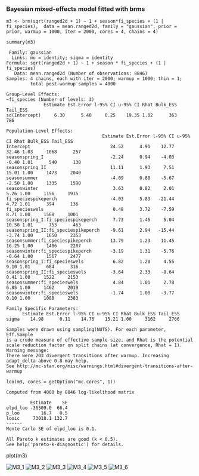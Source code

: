 
### Bayesian mixed-effects model fitted with brms  

`m3 <- brm(sqrt(ranged2d + 1) ~ 1 + season*fi_species + (1 | fi_species), 
        data = mean.ranged2d, family = "gaussian", prior = prior, warmup = 1000, iter = 2000, cores = 4, chains = 4)`

`summary(m3)`

```
 Family: gaussian 
  Links: mu = identity; sigma = identity 
Formula: sqrt(ranged2d + 1) ~ 1 + season * fi_species + (1 | fi_species) 
   Data: mean.ranged2d (Number of observations: 8846) 
Samples: 4 chains, each with iter = 2000; warmup = 1000; thin = 1;
         total post-warmup samples = 4000

Group-Level Effects: 
~fi_species (Number of levels: 3) 
              Estimate Est.Error l-95% CI u-95% CI Rhat Bulk_ESS Tail_ESS
sd(Intercept)     6.30      5.40     0.25    19.35 1.02      363      786

Population-Level Effects: 
                                    Estimate Est.Error l-95% CI u-95% CI Rhat Bulk_ESS Tail_ESS
Intercept                              24.52      4.91    12.77    32.46 1.03     1068      257
seasonspring_I                         -2.24      0.94    -4.03    -0.40 1.01      540      130
seasonspring_II                        11.11      1.93     7.51    15.01 1.00     1473     2040
seasonsummer                           -4.09      0.80    -5.67    -2.50 1.00     1335     1590
seasonwinter                            3.63      0.82     2.01     5.26 1.00     1156     1915
fi_speciespikeperch                    -4.03      5.83   -21.44     4.72 1.01      394      136
fi_specieswels                          0.48      3.72    -7.59     8.71 1.00     1568     1001
seasonspring_I:fi_speciespikeperch      7.73      1.45     5.04    10.58 1.01      753      463
seasonspring_II:fi_speciespikeperch    -9.61      2.94   -15.44    -3.74 1.00     1650     2353
seasonsummer:fi_speciespikeperch       13.79      1.23    11.45    16.25 1.00     1486     2207
seasonwinter:fi_speciespikeperch       -3.19      1.31    -5.76    -0.64 1.00     1567     2477
seasonspring_I:fi_specieswels           6.82      1.20     4.55     9.10 1.01      684      316
seasonspring_II:fi_specieswels         -3.64      2.33    -8.64     0.41 1.00     1522     2153
seasonsummer:fi_specieswels             4.84      1.01     2.78     6.85 1.00     1462     2019
seasonwinter:fi_specieswels            -1.74      1.00    -3.77     0.10 1.00     1088     2383

Family Specific Parameters: 
      Estimate Est.Error l-95% CI u-95% CI Rhat Bulk_ESS Tail_ESS
sigma    14.98      0.11    14.76    15.21 1.00     3162     2766

Samples were drawn using sampling(NUTS). For each parameter, Eff.Sample 
is a crude measure of effective sample size, and Rhat is the potential 
scale reduction factor on split chains (at convergence, Rhat = 1).
Warning message:
There were 203 divergent transitions after warmup. Increasing adapt_delta above 0.8 may help.
See http://mc-stan.org/misc/warnings.html#divergent-transitions-after-warmup
```

`loo(m3, cores = getOption("mc.cores", 1))`

```
Computed from 4000 by 8846 log-likelihood matrix

         Estimate    SE
elpd_loo -36509.0  66.4
p_loo        16.7   0.5
looic     73018.1 132.7
------
Monte Carlo SE of elpd_loo is 0.1.

All Pareto k estimates are good (k < 0.5).
See help('pareto-k-diagnostic') for details.
````

plot(m3)

![M3_1](/Plots/M3_1.png "M3_1")
![M3_2](/Plots/M3_2.png "M3_2")
![M3_3](/Plots/M3_3.png "M3_3")
![M3_4](/Plots/M3_4.png "M3_4")
![M3_5](/Plots/M3_5.png "M3_5")
![M3_6](/Plots/M3_6.png "M3_6")

